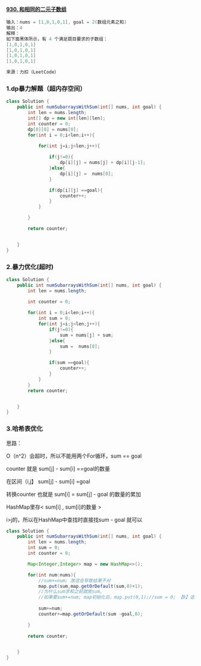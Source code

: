 #### [930. 和相同的二元子数组](https://leetcode-cn.com/problems/binary-subarrays-with-sum/)

```java
输入：nums = [1,0,1,0,1], goal = 2(数组元素之和)
输出：4
解释：
如下面黑体所示，有 4 个满足题目要求的子数组：
[1,0,1,0,1]
[1,0,1,0,1]
[1,0,1,0,1]
[1,0,1,0,1]

来源：力扣（LeetCode）

```



### 1.dp暴力解题（超内存空间）

```java
class Solution {
    public int numSubarraysWithSum(int[] nums, int goal) {
        int len = nums.length;
        int[] dp = new int[len][len];
        int counter = 0;
        dp[0][0] = nums[0];
        for(int i = 0;i<len;i++){

            for(int j=i;j<len;j++){
                
                if(j!=0){
                    dp[i][j] = nums[j] + dp[i][j-1];
                }else{
                    dp[i][j] =  nums[0];
                }

                if(dp[i][j] ==goal){
                    counter++;
                }
            }

        }

        return counter;


    }
}
```

### 2.暴力优化(超时)

```java
class Solution {
    public int numSubarraysWithSum(int[] nums, int goal) {
        int len = nums.length;
        
        int counter = 0;

        for(int i = 0;i<len;i++){
            int sum = 0;
            for(int j=i;j<len;j++){               
                if(j!=0){
                    sum = nums[j] + sum;
                }else{
                    sum =  nums[0];
                }

                if(sum ==goal){
                    counter++;
                }
            }
        }
        return counter;


    }
}
```

### 3.哈希表优化

思路：

O（n^2）会超时，所以不能用两个For循环，sum == goal  

counter 就是  sum[j]  - sum[i] ==goal的数量

在区间（i,j】 sum[j]   - sum[i] =goal

转换counter 也就是  sum[i] = sum[j]   - goal 的数量的累加

HashMap里存< sum[i] , sum[i]的数量 >



i>j的，所以在HashMap中查找时直接找sum - goal 就可以

```java
class Solution {
    public int numSubarraysWithSum(int[] nums, int goal) {
        int len = nums.length;
        int sum = 0;
        int counter = 0;

        Map<Integer,Integer> map = new HashMap<>();

        for(int num:nums){
            //sum+=num; 放这会导致结果不对
            map.put(sum,map.getOrDefault(sum,0)+1);
            //为什么sum求和之前就放sum。
            //如果要sum+=num; map初始化后，map.put(0,1);//sum = 0; 【0】这种情况只有1个
            
            sum+=num;
            counter+=map.getOrDefault(sum -goal,0);

        }
        
        return counter;


    }
}
```

